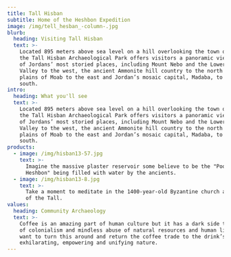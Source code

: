 ```yaml
---
title: Tall Hisban
subtitle: Home of the Heshbon Expedition
image: /img/tell_hesban_-column-.jpg
blurb:
  heading: Visiting Tall Hisban
  text: >-
    Located 895 meters above sea level on a hill overlooking the town of Hisban,
    the Tall Hisban Archaeological Park offers visitors a panoramic view of some
    of Jordans’ most storied places, including Mount Nebo and the Lower Jordan
    Valley to the west, the ancient Ammonite hill country to the north and the
    plains of Moab to the east and Jordan’s mosaic capital, Madaba, to the
    south.
intro:
  heading: What you'll see
  text: >-
    Located 895 meters above sea level on a hill overlooking the town of Hisban,
    the Tall Hisban Archaeological Park offers visitors a panoramic view of some
    of Jordans’ most storied places, including Mount Nebo and the Lower Jordan
    Valley to the west, the ancient Ammonite hill country to the north and the
    plains of Moab to the east and Jordan’s mosaic capital, Madaba, to the
    south.
products:
  - image: /img/hisban13-57.jpg
    text: >-
      Imagine the massive plaster reservoir some believe to be the "Pools of
      Heshbon" being filled with water by the ancients.
  - image: /img/hisban13-8.jpg
    text: >-
      Take a moment to meditate in the 1400-year-old Byzantine church at the top
      of the Tall.
values:
  heading: Community Archaeology
  text: >-
    Coffee is an amazing part of human culture but it has a dark side too – one
    of colonialism and mindless abuse of natural resources and human lives. We
    want to turn this around and return the coffee trade to the drink’s
    exhilarating, empowering and unifying nature.
---
```


